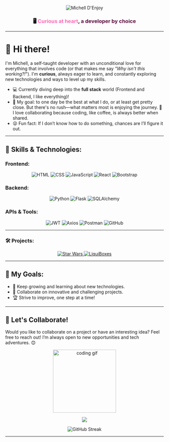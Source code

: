 <!-- Banner personalizado con efecto wave -->
<p align="center">
  <img src="https://capsule-render.vercel.app/api?type=waving&color=0:5F0F40,50:FB8B24,150:5F0F40&height=140&section=header&text=Mihell%20D'Enjoy&fontSize=40&fontAlignY=40&animation=fadeIn&fontColor=ffffff" alt="Michell D'Enjoy"/>
</p>
<h3 align="center">
  🖥️ <span style="color:#ff69b4;">Curious at heart</span>,<span style="color:#5F0F40;"> a developer by choice</span>
</h3>

---

# 🙂 Hi there!

I'm Michell, a self-taught developer with an unconditional love for everything that involves code (or that makes me say _"Why isn't this working?!_"). I'm **curious**, always eager to learn, and constantly exploring new technologies and ways to level up my skills.

- 💻 Currently diving deep into the **full stack** world (Frontend and Backend, I like everything)!
- 🎯 My goal: to one day be the best at what I do, or at least get pretty close. But there's no rush—what matters most is enjoying the journey. 🤝 I love collaborating because coding, like coffee, is always better when shared.
- 😜 Fun fact: If I don’t know how to do something, chances are I’ll figure it out.

---

## 🚀 **Skills & Technologies:**

### **Frontend:**
<div align="center">
  <img src="https://img.shields.io/badge/HTML-E34F26?style=for-the-badge&logo=html5&logoColor=white" alt="HTML">
  <img src="https://img.shields.io/badge/CSS-1572B6?style=for-the-badge&logo=css3&logoColor=white" alt="CSS">
  <img src="https://img.shields.io/badge/JavaScript-F7DF1E?style=for-the-badge&logo=javascript&logoColor=black" alt="JavaScript">
  <img src="https://img.shields.io/badge/React-61DAFB?style=for-the-badge&logo=react&logoColor=black" alt="React">
  <img src="https://img.shields.io/badge/Bootstrap-563D7C?style=for-the-badge&logo=bootstrap&logoColor=white" alt="Bootstrap">
</div>

### **Backend:**
<div align="center">
  <img src="https://img.shields.io/badge/Python-3776AB?style=for-the-badge&logo=python&logoColor=white" alt="Python">
  <img src="https://img.shields.io/badge/Flask-000000?style=for-the-badge&logo=flask&logoColor=white" alt="Flask">
  <img src="https://img.shields.io/badge/SQLAlchemy-323330?style=for-the-badge&logo=sqlalchemy&logoColor=white" alt="SQLAlchemy">
</div>

### **APIs & Tools:**
<div align="center">
  <img src="https://img.shields.io/badge/JWT-000000?style=for-the-badge&logo=JSON%20web%20tokens&logoColor=white" alt="JWT">
  <img src="https://img.shields.io/badge/Axios-5A29E4?style=for-the-badge&logo=axios&logoColor=white" alt="Axios">
  <img src="https://img.shields.io/badge/Postman-FF6C37?style=for-the-badge&logo=postman&logoColor=white" alt="Postman">
  <img src="https://img.shields.io/badge/GitHub-181717?style=for-the-badge&logo=github&logoColor=white" alt="GitHub">
</div>

---

### 🛠️ **Projects:**
<div align="center">
  <!-- Star Wars -->
  <a href="https://github.com/4GeeksAcademy/michellstarwars" target="_blank">
    <img src="https://img.shields.io/badge/Star%20Wars-%23000000.svg?style=for-the-badge&logo=github&logoColor=white" alt="Star Wars"/>
  </a>
  
  <!-- LiquiBoxes -->
  <a href="https://sample-service-name-3no0.onrender.com/" target="_blank">
    <img src="https://img.shields.io/badge/LiquiBoxes-%233f5efb?style=for-the-badge&logo=render&logoColor=white" alt="LiquiBoxes"/>
  </a>
</div>

---

## 🎯 **My Goals:**
- 🌱 Keep growing and learning about new technologies.
- 🚀 Collaborate on innovative and challenging projects.
- 🏆 Strive to improve, one step at a time!

---

## 💬 **Let's Collaborate!**

Would you like to collaborate on a project or have an interesting idea? Feel free to reach out! I’m always open to new opportunities and tech adventures. 😊

<p align="center">
  <img src="https://media.giphy.com/media/v1.Y2lkPTc5MGI3NjExOGg1Mm9qa2FraDZpZzA2cnpjZDRyeWZhamF5OWpvZzE1Zzk5ZDBxNSZlcD12MV9pbnRlcm5hbF9naWZfYnlfaWQmY3Q9Zw/26BoEeFJkz2eZUBcQ/giphy.gif" width="200px" alt="coding gif"/>
</p>

<!-- Footer personalizado -->
<p align="center">
  <img src="https://capsule-render.vercel.app/api?type=waving&color=0:5F0F40,50:FB8B24,150:5F0F40&height=120&section=footer"/>
</p>

<!-- GitHub Streak -->
<p align="center">
  <img src="https://github-readme-streak-stats.herokuapp.com/?user=michelldenjoy&theme=radical&hide_border=true&background=0D1117&stroke=FB8B24&ring=FB8B24&fire=FB8B24&currStreakLabel=FB8B24" alt="GitHub Streak">
</p>

---
